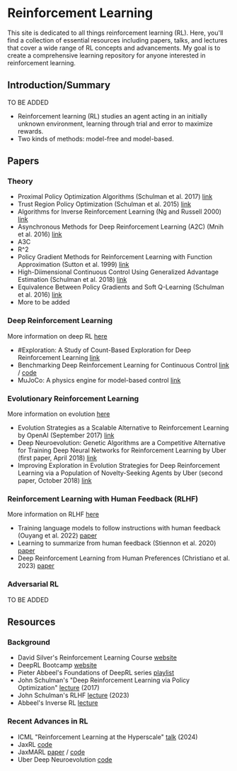 # Reinforcement Learning

This site is dedicated to all things reinforcement learning (RL). Here, you'll find a collection of essential resources including papers, talks, and lectures that cover a wide range of RL concepts and advancements. My goal is to create a comprehensive learning repository for anyone interested in reinforcement learning.

## Introduction/Summary

TO BE ADDED
* Reinforcement learning (RL) studies an agent acting in an initially unknown environment, learning through trial and error to maximize rewards.
* Two kinds of methods: model-free and model-based.
  
## Papers

### Theory

* Proximal Policy Optimization Algorithms (Schulman et al. 2017) [link](https://arxiv.org/pdf/1707.06347)
* Trust Region Policy Optimization (Schulman et al. 2015) [link](https://arxiv.org/abs/1502.05477)
* Algorithms for Inverse Reinforcement Learning (Ng and Russell 2000) [link](https://ai.stanford.edu/~ang/papers/icml00-irl.pdf) 
* Asynchronous Methods for Deep Reinforcement Learning (A2C) (Mnih et al. 2016) [link](https://arxiv.org/pdf/1602.01783) 
* A3C
* R^2
* Policy Gradient Methods for Reinforcement Learning with Function Approximation (Sutton et al. 1999) [link](https://proceedings.neurips.cc/paper_files/paper/1999/file/464d828b85b0bed98e80ade0a5c43b0f-Paper.pdf)
* High-Diimensional Continuous Control Using Generalized Advantage Estimation (Schulman et al. 2018) [link](https://arxiv.org/pdf/1506.02438)
* Equivalence Between Policy Gradients and Soft Q-Learning (Schulman et al. 2016) [link](https://arxiv.org/pdf/1704.06440)
* More to be added

### Deep Reinforcement Learning

More information on deep RL [here](./deeprl.html)

* #Exploration: A Study of Count-Based Exploration for Deep Reinforcement Learning [link](https://arxiv.org/pdf/1611.04717) 
* Benchmarking Deep Reinforcement Learning for Continuous Control [link](https://arxiv.org/pdf/1604.06778) / [code](https://github.com/rll/rllab)
* MuJoCo: A physics engine for model-based control [link](https://homes.cs.washington.edu/~todorov/papers/TodorovIROS12.pdf)

### Evolutionary Reinforcement Learning 

More information on evolution [here](./evolution.html)

* Evolution Strategies as a Scalable Alternative to Reinforcement Learning by OpenAI (September 2017) [link](https://arxiv.org/pdf/1703.03864)
* Deep Neuroevolution: Genetic Algorithms are a Competitive Alternative for Training Deep Neural Networks for Reinforcement Learning by Uber (first paper, April 2018) [link](https://arxiv.org/pdf/1712.06567) 
* Improving Exploration in Evolution Strategies for Deep Reinforcement Learning via a Population of Novelty-Seeking Agents by Uber (second paper, October 2018) [link](https://arxiv.org/pdf/1712.06560)

### Reinforcement Learning with Human Feedback (RLHF)

More information on RLHF [here](./rlhf.html)

* Training language models to follow instructions with human feedback (Ouyang et al. 2022) [paper](https://arxiv.org/abs/2203.02155)
* Learning to summarize from human feedback (Stiennon et al. 2020) [paper](https://arxiv.org/abs/2009.01325)
* Deep Reinforcement Learning from Human Preferences (Christiano et al. 2023) [paper](https://arxiv.org/pdf/1706.03741)

### Adversarial RL

TO BE ADDED

## Resources

### Background
* David Silver's Reinforcement Learning Course [website](https://www.davidsilver.uk/teaching/)
* DeepRL Bootcamp [website](https://sites.google.com/view/deep-rl-bootcamp)
* Pieter Abbeel's Foundations of DeepRL series [playlist](https://www.youtube.com/watch?v=2GwBez0D20A)
* John Schulman's "Deep Reinforcement Learning via Policy Optimization" [lecture](http://joschu.net/docs/2017-rldm.pdf) (2017)
* John Schulman's RLHF [lecture](https://www.youtube.com/watch?v=hhiLw5Q_UFg) (2023)
* Abbeel's Inverse RL [lecture](https://people.eecs.berkeley.edu/~pabbeel/cs287-fa12/slides/inverseRL.pdf) 

### Recent Advances in RL
* ICML "Reinforcement Learning at the Hyperscale" [talk](https://slideslive.com/39022179/reinforcement-learning-at-the-hyperscale) (2024)
* JaxRL [code](https://github.com/ikostrikov/jaxrl)
* JaxMARL [paper](https://arxiv.org/abs/2311.10090) / [code](https://github.com/ikostrikov/jaxrl)
* Uber Deep Neuroevolution [code](https://github.com/uber-research/deep-neuroevolution?uclick_id=b2d35630-373d-4a27-b230-9268a32455b5)


